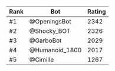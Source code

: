 Rank|Bot|Rating
---|---|---
#1|@OpeningsBot|2342
#2|@Shocky_BOT|2326
#3|@GarboBot|2029
#4|@Humanoid_1800|2017
#5|@Cimille|1267
